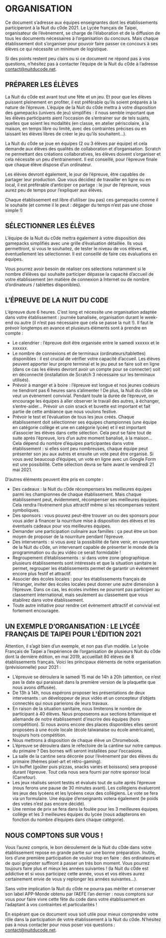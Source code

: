 # ORGANISATION

Ce document s’adresse aux équipes enseignantes dont les établissements participeront à la Nuit du c0de 2021. Le Lycée français de Taipei, organisateur de l’évènement, se charge de l’élaboration et de la diffusion de tous les documents nécessaires à l’organisation du concours. Mais chaque établissement doit s’organiser pour pouvoir faire passer ce concours à ses élèves ce qui nécessite un minimum de logistique.

Si des points restent peu clairs ou si ce document ne répond pas à vos questions, n’hésitez pas à contacter l’équipe de la Nuit du c0de à l’adresse contact@nuitducode.net. 

## PRÉPARER LES ÉLÈVES
La Nuit du c0de est avant tout une fête et un jeu. Et pour que les élèves puissent pleinement en profiter, il est préférable qu’ils soient préparés à la nature de l’épreuve. L’équipe de la Nuit du c0de mettra à votre disposition des gamepacks (univers de jeu) simplifiés : il nous semble important que les élèves participants aient l’occasion de s’entrainer sur de tels sujets, quelles que soient les modalités (en classe, en atelier périscolaire, à la maison, en temps libre ou limité, avec des contraintes précises ou en laissant les élèves libres de créer le jeu qu’ils souhaitent…).

La Nuit du c0de se joue en équipes (2 ou 3 élèves par équipe) et cela demande aux élèves des qualités de collaboration et d’organisation. Scratch ne permettant des créations collaboratives, les élèves doivent s’organiser et cela nécessite un peu d’entrainement. Il est conseillé, pour l’épreuve finale que chaque élève dispose d’un ordinateur.

Les élèves devront également, le jour de l’épreuve, être capables de partager leur production. Que vous décidiez de travailler en ligne ou en local, il est préférable d’anticiper ce partage : le jour de l’épreuve, vous aurez peu de temps pour l’expliquer aux élèves.

Chaque établissement est libre d’utiliser (ou pas) ces gamepacks comme il le souhaite (et comme il le peut : dégager du temps n’est pas une chose simple !)

## SÉLECTIONNER LES ÉLÈVES
L’équipe de la Nuit du c0de mettra également à votre disposition des gamepacks simplifiés avec une grille d’évaluation détaillée. Ils vous permettront, si vous le souhaitez, de tester le niveau de vos élèves et, éventuellement les sélectionner. Il est conseillé de faire ces évaluations en équipes.

Vous pourrez avoir besoin de réaliser ces sélections notamment si le nombre d’élèves qui souhaite participer dépasse la capacité d’accueil de votre établissement (en matière de connexion à Internet ou de nombre d’ordinateurs / tablettes disponibles).

## L’ÉPREUVE DE LA NUIT DU C0DE
L’épreuve dure 6 heures. C’est long et nécessite une organisation adaptée dans votre établissement : journée banalisée, organisation durant le week-end ou autre (il n’est pas nécessaire que cela se passe la nuit !). Il faut le prévoir longtemps en avance et plusieurs éléments sont à prendre en compte :
* Le calendrier : l’épreuve doit être organisée entre le samedi xxxxxx et le xxxxxx.
* Le nombre de connexions et de terminaux (ordinateurs/tablettes) disponibles : il est crucial de vérifier votre capacité d’accueil. Les élèves peuvent apporter leur propre terminal et le jeu peut se faire soit en ligne (dans ce cas les élèves devront avoir un compte pour se connecter) soit en déconnecté (installation de Scratch 3 nécessaire sur les terminaux utilisés).
* Prévoir à manger et à boire : l’épreuve est longue et nos jeunes codeurs ne tiendront pas 6 heures sans s’alimenter ! De plus, la Nuit du c0de se veut un évènement convivial. Pendant toute la durée de l’épreuve, on encourage les équipes à aller observer le travail des autres, à échanger, s’entre-aider... Prévoir un coin snack et buvette est important et fait partie de cette ambiance que nous voulons festive.
* Prévoir le test et l’évaluation de tous les jeux créés. Chaque établissement doit sélectionner ses équipes championnes (une équipe en catégorie collège et une en catégorie lycée) et il est important d’associer les élèves dans cette sélection. Cela peut se faire tout de suite après l’épreuve, lors d’un autre moment banalisé, à la maison… Cela dépend du nombre d’équipes participantes dans votre établissement : si elles sont peu nombreuses, chaque équipe peut présenter son jeu aux autres et ensuite un vote peut être organisé. Si vous avez beaucoup d’équipes, un vote en ligne avec un Google Form est une possibilité. Cette sélection devra se faire avant le vendredi 21 mai 2021.

D’autres éléments peuvent être pris en compte :
* Des cadeaux : la Nuit du c0de récompensera les meilleures équipes parmi les championnes de chaque établissement. Mais chaque établissement peut, évidemment, récompenser ses meilleures équipes. Cela rendra l’évènement plus attractif même si les récompenses restent symboliques.
* Des sponsors : vous pouvez peut-être trouver un ou des sponsors pour vous aider à financer la nourriture mise à disposition des élèves et les éventuels cadeaux pour vos meilleures équipes.
* Demander une participation culinaire aux familles : ça peut être un bon moyen de proposer de la nourriture pendant l’épreuve.
* Des intervenants : si vous avez la possibilité de faire venir, en ouverture de la Nuit du c0de, un intervenant capable de présenter le monde de la programmation ou du jeu vidéo ce serait formidable !
* Regroupement d’établissements : si dans votre zone géographique plusieurs établissements sont intéressés et que la situation sanitaire le permet, regrouper les établissements permet de garantir un évènement encore plus festif et attractif.
* Associer des écoles locales : pour les établissements français de l’étranger, inviter des écoles locales peut donner une autre dimension à l’épreuve. Dans ce cas, les écoles invitées ne pourront pas participer au classement international, mais seulement au classement que vous établirez dans votre établissement.
* Toute autre initiative pour rendre cet évènement attractif et convivial est fortement encouragée.

## UN EXEMPLE D’ORGANISATION : LE LYCÉE FRANÇAIS DE TAIPEI POUR L'ÉDITION 2021
Attention, il s’agit bien d’un exemple, et non pas d’un modèle. Le lycée Français de Taipei a l’expérience de l’organisation de plusieurs Nuit du c0de dont la dernière édition, en mai 2019, accueillait 80 élèves de 8 établissements français. Voici les principaux éléments de notre organisation (prévisionnelle) pour 2021 :

* L’épreuve se déroulera le samedi 15 mai de 14h à 20h (attention, ce n’est pas la date qui paraissait dans la première version de la plaquette que nous avons diffusée).
* De 13h à 14h, nous espérons proposer les présentations de deux intervenants : un développeur de jeux vidéo et un concepteur d’objets connectés qui nous parlerons de leurs travaux.
* En raison de la situation sanitaire, nous limiterons le nombre de participant à 40 élèves. Nous proposerons aux sections britannique et allemande de notre établissement d’inscrire des équipes (hors compétition). Si nous avons encore des places disponibles elles seront proposées à une école locale (école taïwanaise ou école américaine), toujours hors compétition.
* Nous mettrons à disposition de chaque élève un Chromebook.
* L’épreuve se déroulera dans le réfectoire de la cantine sur notre campus du primaire ? Des bornes wifi seront installées pour l’occasions.
* La salle de la cantine sera décorée pour l’évènement par des élèves du primaire (thèmes pixel-art et rétro-gaming).
* Un buffet (goûter puis pizzas, snacks variés et boissons) sera proposé durant l’épreuve. Tout cela nous sera fourni par notre sponsor local (Carrefour).
* Les jeux réalisés seront testés et évalués tout de suite après l’épreuve (nous ferons une pause de 30 minutes avant). Les collégiens évalueront les jeux des lycéens et les lycéens ceux des collégiens. Le vote se fera via un formulaire. Une équipe d’enseignants votera également (le poids des votes n’est pas encore décidé).
* Une remise de prix se fera dans la foulée pour les 3 meilleures équipes collège et les 3 meilleures équipes du lycée (nous adapterons en fonction du nombre d’équipes dans chaque catégorie).

## NOUS COMPTONS SUR VOUS !
Vous l’aurez compris, le bon déroulement de la Nuit du c0de dans votre établissement repose en grande partie sur une bonne préparation. Inutile, lors d’une première participation de vouloir trop en faire : des ordinateurs et de quoi grignoter suffiront à passer un très bon moment. Vous pourrez toujours faire plus et mieux les années suivantes ! (la Nuit du c0de est addictive et si vous participez cette année, vous et vos élèves aurez certainement envie de vous y replonger les années suivantes…).

Sans votre implication la Nuit du c0de ne pourra pas mériter et conserver son label APP-Monde obtenu par l’AEFE l’an dernier : nous comptons sur vous pour faire vivre cette fête du code dans votre établissement en l’adaptant à vos contraintes et particularités !

En espérant que ce document vous soit utile pour mieux comprendre votre rôle dans la participation de votre établissement à la Nuit du c0de. N’hésitez pas à nous contacter pour nous poser vos questions : contact@nuitducode.net.
